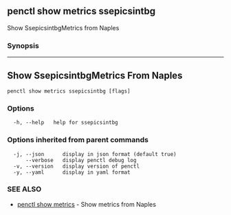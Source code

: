 ## penctl show metrics ssepicsintbg

Show SsepicsintbgMetrics from Naples

### Synopsis



---------------------------------
 Show SsepicsintbgMetrics From Naples 
---------------------------------


```
penctl show metrics ssepicsintbg [flags]
```

### Options

```
  -h, --help   help for ssepicsintbg
```

### Options inherited from parent commands

```
  -j, --json      display in json format (default true)
      --verbose   display penctl debug log
  -v, --version   display version of penctl
  -y, --yaml      display in yaml format
```

### SEE ALSO
* [penctl show metrics](penctl_show_metrics.md)	 - Show metrics from Naples

